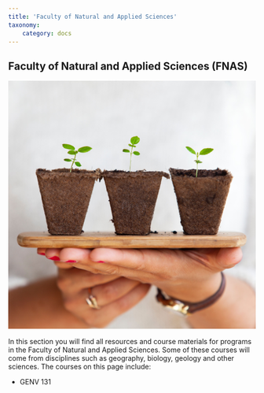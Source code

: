 ```yaml
---
title: 'Faculty of Natural and Applied Sciences'
taxonomy:
    category: docs
---
```


## Faculty of Natural and Applied Sciences (FNAS)

![](science.jpg)

In this section you will find all resources and course materials for programs in the Faculty of Natural and Applied Sciences. Some of these courses will come from disciplines such as geography, biology, geology and other sciences. The courses on this page include:

* GENV 131
